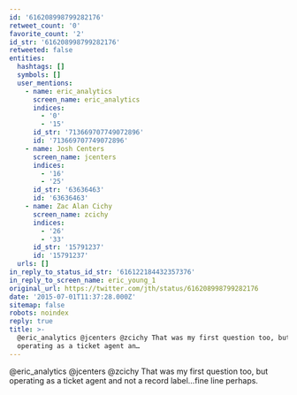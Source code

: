 ```yaml
---
id: '616208998799282176'
retweet_count: '0'
favorite_count: '2'
id_str: '616208998799282176'
retweeted: false
entities:
  hashtags: []
  symbols: []
  user_mentions:
    - name: eric_analytics
      screen_name: eric_analytics
      indices:
        - '0'
        - '15'
      id_str: '713669707749072896'
      id: '713669707749072896'
    - name: Josh Centers
      screen_name: jcenters
      indices:
        - '16'
        - '25'
      id_str: '63636463'
      id: '63636463'
    - name: Zac Alan Cichy
      screen_name: zcichy
      indices:
        - '26'
        - '33'
      id_str: '15791237'
      id: '15791237'
  urls: []
in_reply_to_status_id_str: '616122184432357376'
in_reply_to_screen_name: eric_young_1
original_url: https://twitter.com/jth/status/616208998799282176
date: '2015-07-01T11:37:28.000Z'
sitemap: false
robots: noindex
reply: true
title: >-
  @eric_analytics @jcenters @zcichy That was my first question too, but
  operating as a ticket agent an…
---
```


@eric_analytics @jcenters @zcichy That was my first question too, but operating as a ticket agent and not a record label…fine line perhaps.